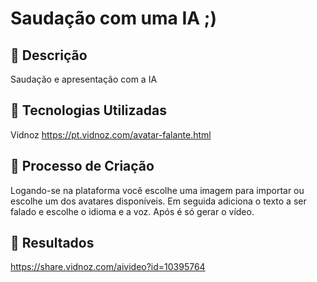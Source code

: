 # Saudação com uma IA ;)

## 📒 Descrição
Saudação e apresentação com a IA

## 🤖 Tecnologias Utilizadas
Vidnoz
https://pt.vidnoz.com/avatar-falante.html

## 🧐 Processo de Criação
Logando-se na plataforma você escolhe uma imagem para importar ou escolhe um dos avatares disponíveis.
Em seguida adiciona o texto a ser falado e escolhe o idioma e a voz.
Após é só gerar o vídeo.

## 🚀 Resultados
https://share.vidnoz.com/aivideo?id=10395764

